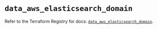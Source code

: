 # `data_aws_elasticsearch_domain`

Refer to the Terraform Registry for docs: [`data_aws_elasticsearch_domain`](https://registry.terraform.io/providers/hashicorp/aws/6.11.0/docs/data-sources/elasticsearch_domain).
